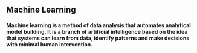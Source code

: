 ## Machine Learning


#### Machine learning is a method of data analysis that automates analytical model building. It is a branch of artificial intelligence based on the idea that systems can learn from data, identify patterns and make decisions with minimal human intervention.

